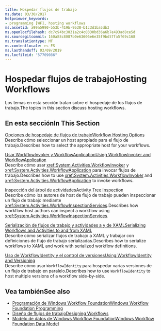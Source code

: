 ```yaml
---
title: Hospedar flujos de trabajo
ms.date: 03/30/2017
helpviewer_keywords:
- programming [WF], hosting workflows
ms.assetid: a99a5990-b53b-419b-9538-b1c3d1ba5db3
ms.openlocfilehash: dc7c94bc3031a2c4c0330bd36a6b7e493ad8ce5d
ms.sourcegitcommit: 160a88c8087b0e63606e6e35f9bd57fa5f69c168
ms.translationtype: MT
ms.contentlocale: es-ES
ms.lasthandoff: 03/09/2019
ms.locfileid: "57709086"
---
```

# <a name="hosting-workflows"></a><span data-ttu-id="b150b-102">Hospedar flujos de trabajo</span><span class="sxs-lookup"><span data-stu-id="b150b-102">Hosting Workflows</span></span>
<span data-ttu-id="b150b-103">Los temas en esta sección tratan sobre el hospedaje de los flujos de trabajo.</span><span class="sxs-lookup"><span data-stu-id="b150b-103">The topics in this section discuss hosting workflows.</span></span>  
  
## <a name="in-this-section"></a><span data-ttu-id="b150b-104">En esta sección</span><span class="sxs-lookup"><span data-stu-id="b150b-104">In This Section</span></span>  
 [<span data-ttu-id="b150b-105">Opciones de hospedaje de flujos de trabajo</span><span class="sxs-lookup"><span data-stu-id="b150b-105">Workflow Hosting Options</span></span>](workflow-hosting-options.md)  
 <span data-ttu-id="b150b-106">Describe cómo seleccionar un host apropiado para el flujo de trabajo.</span><span class="sxs-lookup"><span data-stu-id="b150b-106">Describes how to select the appropriate host for your workflows.</span></span>  
  
 [<span data-ttu-id="b150b-107">Usar WorkflowInvoker y WorkflowApplication</span><span class="sxs-lookup"><span data-stu-id="b150b-107">Using WorkflowInvoker and WorkflowApplication</span></span>](using-workflowinvoker-and-workflowapplication.md)  
 <span data-ttu-id="b150b-108">Describe cómo usar <xref:System.Activities.WorkflowInvoker> y <xref:System.Activities.WorkflowApplication> para invocar flujos de trabajo.</span><span class="sxs-lookup"><span data-stu-id="b150b-108">Describes how to use <xref:System.Activities.WorkflowInvoker> and <xref:System.Activities.WorkflowApplication> to invoke workflows.</span></span>  
  
 [<span data-ttu-id="b150b-109">Inspección del árbol de actividades</span><span class="sxs-lookup"><span data-stu-id="b150b-109">Activity Tree Inspection</span></span>](activity-tree-inspection.md)  
 <span data-ttu-id="b150b-110">Describe cómo los autores de host de flujo de trabajo pueden inspeccionar un flujo de trabajo mediante <xref:System.Activities.WorkflowInspectionServices>.</span><span class="sxs-lookup"><span data-stu-id="b150b-110">Describes how workflow host authors can inspect a workflow using <xref:System.Activities.WorkflowInspectionServices>.</span></span>  
  
 [<span data-ttu-id="b150b-111">Serialización de flujos de trabajo y actividades a y de XAML</span><span class="sxs-lookup"><span data-stu-id="b150b-111">Serializing Workflows and Activities to and from XAML</span></span>](serializing-workflows-and-activities-to-and-from-xaml.md)  
 <span data-ttu-id="b150b-112">Describe cómo serializar flujos de trabajo a XAML y trabajar con definiciones de flujo de trabajo serializadas.</span><span class="sxs-lookup"><span data-stu-id="b150b-112">Describes how to serialize workflows to XAML and work with serialized workflow definitions.</span></span>  
  
 [<span data-ttu-id="b150b-113">Uso de WorkflowIdentity y el control de versiones</span><span class="sxs-lookup"><span data-stu-id="b150b-113">Using WorkflowIdentity and Versioning</span></span>](using-workflowidentity-and-versioning.md)  
 <span data-ttu-id="b150b-114">Describe cómo usar `WorkflowIdentity` para hospedar varias versiones de un flujo de trabajo en paralelo.</span><span class="sxs-lookup"><span data-stu-id="b150b-114">Describes how to use `WorkflowIdentity` to host multiple versions of a workflow side-by-side.</span></span>  
  
## <a name="see-also"></a><span data-ttu-id="b150b-115">Vea también</span><span class="sxs-lookup"><span data-stu-id="b150b-115">See also</span></span>
- [<span data-ttu-id="b150b-116">Programación de Windows Workflow Foundation</span><span class="sxs-lookup"><span data-stu-id="b150b-116">Windows Workflow Foundation Programming</span></span>](programming.md)
- [<span data-ttu-id="b150b-117">Diseño de flujos de trabajo</span><span class="sxs-lookup"><span data-stu-id="b150b-117">Designing Workflows</span></span>](designing-workflows.md)
- [<span data-ttu-id="b150b-118">Modelo de datos de Windows Workflow Foundation</span><span class="sxs-lookup"><span data-stu-id="b150b-118">Windows Workflow Foundation Data Model</span></span>](data-model.md)
